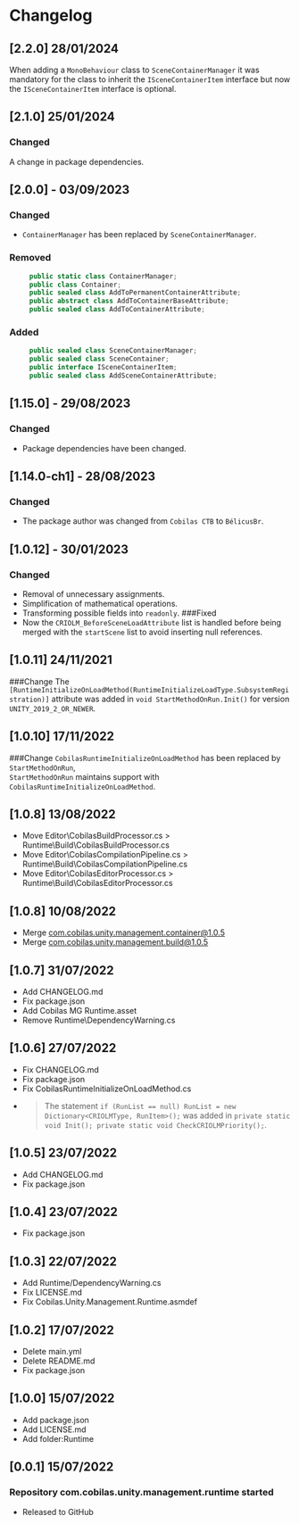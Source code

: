 # Changelog
## [2.2.0] 28/01/2024
When adding a `MonoBehaviour` class to `SceneContainerManager` it was mandatory for the class to inherit the `ISceneContainerItem` interface but now the `ISceneContainerItem` interface is optional.
## [2.1.0] 25/01/2024
### Changed
A change in package dependencies.
## [2.0.0] - 03/09/2023
### Changed
- `ContainerManager` has been replaced by `SceneContainerManager`.
### Removed
```c#
     public static class ContainerManager;
     public class Container;
     public sealed class AddToPermanentContainerAttribute;
     public abstract class AddToContainerBaseAttribute;
     public sealed class AddToContainerAttribute;
```
### Added
```c#
     public sealed class SceneContainerManager;
     public sealed class SceneContainer;
     public interface ISceneContainerItem;
     public sealed class AddSceneContainerAttribute;
```
## [1.15.0] - 29/08/2023
### Changed
- Package dependencies have been changed.
## [1.14.0-ch1] - 28/08/2023
### Changed
- The package author was changed from `Cobilas CTB` to `BélicusBr`.
## [1.0.12] - 30/01/2023
### Changed
- Removal of unnecessary assignments.
- Simplification of mathematical operations.
- Transforming possible fields into `readonly`.
###Fixed
- Now the `CRIOLM_BeforeSceneLoadAttribute` list is handled before being merged with the `startScene` list to avoid inserting null references.
## [1.0.11] 24/11/2021
###Change
The `[RuntimeInitializeOnLoadMethod(RuntimeInitializeLoadType.SubsystemRegistration)]` attribute
was added in `void StartMethodOnRun.Init()` for version `UNITY_2019_2_OR_NEWER`.
## [1.0.10] 17/11/2022
###Change
`CobilasRuntimeInitializeOnLoadMethod` has been replaced by `StartMethodOnRun`,</br>
`StartMethodOnRun` maintains support with `CobilasRuntimeInitializeOnLoadMethod`.
## [1.0.8] 13/08/2022
- Move Editor\CobilasBuildProcessor.cs > Runtime\Build\CobilasBuildProcessor.cs
- Move Editor\CobilasCompilationPipeline.cs > Runtime\Build\CobilasCompilationPipeline.cs
- Move Editor\CobilasEditorProcessor.cs > Runtime\Build\CobilasEditorProcessor.cs
## [1.0.8] 10/08/2022
- Merge com.cobilas.unity.management.container@1.0.5
- Merge com.cobilas.unity.management.build@1.0.5
## [1.0.7] 31/07/2022
- Add CHANGELOG.md
- Fix package.json
- Add Cobilas MG Runtime.asset
- Remove Runtime\DependencyWarning.cs
## [1.0.6] 27/07/2022
- Fix CHANGELOG.md
- Fix package.json
- Fix CobilasRuntimeInitializeOnLoadMethod.cs
- > The statement `if (RunList == null) RunList = new Dictionary<CRIOLMType, RunItem>();` was added in `private static void Init(); private static void CheckCRIOLMPriority();`.
## [1.0.5] 23/07/2022
- Add CHANGELOG.md
- Fix package.json
## [1.0.4] 23/07/2022
- Fix package.json
## [1.0.3] 22/07/2022
- Add Runtime/DependencyWarning.cs
- Fix LICENSE.md
- Fix Cobilas.Unity.Management.Runtime.asmdef
## [1.0.2] 17/07/2022
- Delete main.yml
- Delete README.md
- Fix package.json
## [1.0.0] 15/07/2022
- Add package.json
- Add LICENSE.md
- Add folder:Runtime
## [0.0.1] 15/07/2022
### Repository com.cobilas.unity.management.runtime started
- Released to GitHub